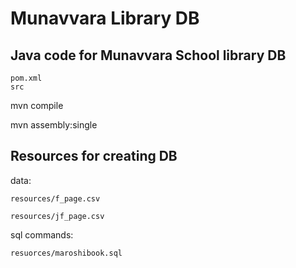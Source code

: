 # Munavvara Library DB

## Java code for Munavvara School library DB
	pom.xml
	src

mvn compile

mvn assembly:single

## Resources for creating DB
data:

	resources/f_page.csv

	resources/jf_page.csv

sql commands:

	resuorces/maroshibook.sql
